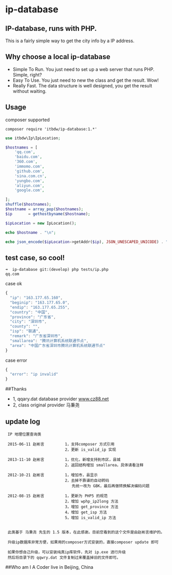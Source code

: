 # ip-database

## IP-database, runs with PHP.
This is a fairly simple way to get the city info by a IP address.

## Why choose a local ip-database
+ Simple To Run. You just need to set up a web server that runs PHP. Simple, right?
+ Easy To Use. You just need to new the class and get the result. Wow!
+ Really Fast. The data structure is well designed, you get the result without waiting.

## Usage
composer supported
```
composer require 'itbdw/ip-database:1.*'

```

```php
use itbdw\Ip\IpLocation;

$hostnames = [
    'qq.com',
    'baidu.com',
    '360.com',
    'immomo.com',
    'github.com',
    'sina.com.cn',
    'yungbo.com',
    'aliyun.com',
    'google.com',

];
shuffle($hostnames);
$hostname = array_pop($hostnames);
$ip       = gethostbyname($hostname);

$ipLocation = new IpLocation();

echo $hostname . "\n";

echo json_encode($ipLocation->getAddr($ip), JSON_UNESCAPED_UNICODE) . "\n";
```


## test case, so cool!

```
➜  ip-database git:(develop) php tests/ip.php
qq.com
```
case ok
```javascript
{
  "ip": "163.177.65.160",
  "beginip": "163.177.65.0",
  "endip": "163.177.65.255",
  "country": "中国",
  "province": "广东省",
  "city": "深圳市",
  "county": "",
  "isp": "联通",
  "remark": "广东省深圳市",
  "smallarea": "腾讯计算机系统联通节点",
  "area": "中国广东省深圳市腾讯计算机系统联通节点"
}
```

case error
```javascript
{
  "error": "ip invalid"
}
```

##Thanks
+ 1, qqary.dat database provider www.cz88.net
+ 2, class original provider 马秉尧


## update log
```
 IP 地理位置查询类

 2015-06-11 赵彬言         1，支持composer 方式引用
                          2，更新 is_valid_ip 实现

 2013-11-10 赵彬言         1，优化，新增支持到市区，县城
                          2，返回结构增加 smallarea，具体请看注释

 2012-10-21 赵彬言         1，增加市，县显示
                          2，去掉不靠谱的自动转码
                             先统一改为 GBK，最后再做转换解决编码问题

 2012-08-15 赵彬言         1，更新为 PHP5 的规范
                          2，增加 wphp_ip2long 方法
                          3，增加 get_province 方法
                          4，增加 get_isp 方法
                          5，增加 is_valid_ip 方法


 此类基于 马秉尧 先生的 1.5 版本，在此感谢。目前您看到的这个文件是由赵彬言维护的。

 升级ip数据库非常方便，如果用的composer方式安装的，直接composer update 即可

 如果你想自己升级，可以安装纯真ip库软件，先对 ip.exe 进行升级
 然后将目录下的 qqwry.dat 文件复制过来覆盖掉旧的文件即可。
```
##Who am I
A Coder live in Beijing, China

